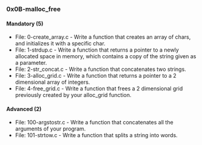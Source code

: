 ### 0x0B-malloc_free

#### Mandatory (5)
- File: 0-create_array.c - Write a function that creates an array of chars, and initializes it with a specific char.
- File: 1-strdup.c - Write a function that returns a pointer to a newly allocated space in memory, which contains a copy of the string given as a parameter.
- File: 2-str_concat.c - Write a function that concatenates two strings.
- File: 3-alloc_grid.c - Write a function that returns a pointer to a 2 dimensional array of integers.
- File: 4-free_grid.c - Write a function that frees a 2 dimensional grid previously created by your alloc_grid function.

#### Advanced (2)
- File: 100-argstostr.c - Write a function that concatenates all the arguments of your program.
- File: 101-strtow.c - Write a function that splits a string into words.
